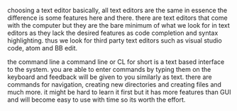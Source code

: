 choosing a text editor 
basically, all text editors are the same in essence the difference is some features here and there. 
there are text editors that come with the computer but they are the bare minimum of what we look for in text editors as they lack the desired features as code completion and syntax highlighting. thus we look for third party text editors such as visual studio code, atom and BB edit.

the command line
a command line or CL for short is a text based interface to the system.
you are able to enter commands by typing them on the keyboard and feedback will be given to you similarly as text.
there are commands for navigation, creating new directories and creating files and much more.
it might be hard to learn it first but it has more features than GUI and will become easy to use with time so its worth the effort.